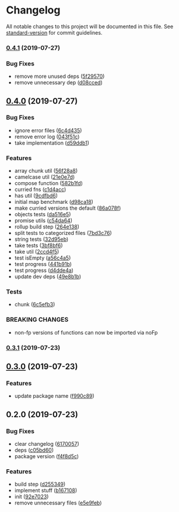# Changelog

All notable changes to this project will be documented in this file. See [standard-version](https://github.com/conventional-changelog/standard-version) for commit guidelines.

### [0.4.1](https://github.com/asyarb/tiny-compose-fns/compare/v0.4.0...v0.4.1) (2019-07-27)


### Bug Fixes

* remove more unused deps ([5f29570](https://github.com/asyarb/tiny-compose-fns/commit/5f29570))
* remove unnecessary dep ([d08cced](https://github.com/asyarb/tiny-compose-fns/commit/d08cced))



## [0.4.0](https://github.com/asyarb/tiny-compose-fns/compare/v0.3.1...v0.4.0) (2019-07-27)


### Bug Fixes

* ignore error files ([6c4d435](https://github.com/asyarb/tiny-compose-fns/commit/6c4d435))
* remove error log ([043f51c](https://github.com/asyarb/tiny-compose-fns/commit/043f51c))
* take implementation ([d59ddb1](https://github.com/asyarb/tiny-compose-fns/commit/d59ddb1))


### Features

* array chunk util ([56f28a8](https://github.com/asyarb/tiny-compose-fns/commit/56f28a8))
* camelcase util ([21e0e7d](https://github.com/asyarb/tiny-compose-fns/commit/21e0e7d))
* compose function ([582b1fd](https://github.com/asyarb/tiny-compose-fns/commit/582b1fd))
* curried fns ([c1d4acc](https://github.com/asyarb/tiny-compose-fns/commit/c1d4acc))
* has util ([9cdfbd6](https://github.com/asyarb/tiny-compose-fns/commit/9cdfbd6))
* initial map benchmark ([d98ca18](https://github.com/asyarb/tiny-compose-fns/commit/d98ca18))
* make curried versions the default ([86a078f](https://github.com/asyarb/tiny-compose-fns/commit/86a078f))
* objects tests ([da516e5](https://github.com/asyarb/tiny-compose-fns/commit/da516e5))
* promise utils ([c54da64](https://github.com/asyarb/tiny-compose-fns/commit/c54da64))
* rollup build step ([264e138](https://github.com/asyarb/tiny-compose-fns/commit/264e138))
* split tests to categorized files ([7bd3c76](https://github.com/asyarb/tiny-compose-fns/commit/7bd3c76))
* string tests ([32d95eb](https://github.com/asyarb/tiny-compose-fns/commit/32d95eb))
* take tests ([3bf8bf6](https://github.com/asyarb/tiny-compose-fns/commit/3bf8bf6))
* take util ([2ccd4f5](https://github.com/asyarb/tiny-compose-fns/commit/2ccd4f5))
* test isEmpty ([a56c4a5](https://github.com/asyarb/tiny-compose-fns/commit/a56c4a5))
* test progress ([441b91b](https://github.com/asyarb/tiny-compose-fns/commit/441b91b))
* test progress ([d4dde4a](https://github.com/asyarb/tiny-compose-fns/commit/d4dde4a))
* update dev deps ([49e8b1b](https://github.com/asyarb/tiny-compose-fns/commit/49e8b1b))


### Tests

* chunk ([6c5efb3](https://github.com/asyarb/tiny-compose-fns/commit/6c5efb3))


### BREAKING CHANGES

* non-fp versions of functions can now be imported via noFp



### [0.3.1](https://github.com/asyarb/tiny-compose-fns/compare/v0.3.0...v0.3.1) (2019-07-23)



## [0.3.0](https://github.com/asyarb/tiny-fns/compare/v0.2.0...v0.3.0) (2019-07-23)


### Features

* update package name ([f990c89](https://github.com/asyarb/tiny-fns/commit/f990c89))



## 0.2.0 (2019-07-23)


### Bug Fixes

* clear changelog ([6170057](https://github.com/asyarb/tiny-fns/commit/6170057))
* deps ([c05bd60](https://github.com/asyarb/tiny-fns/commit/c05bd60))
* package version ([f4f8d5c](https://github.com/asyarb/tiny-fns/commit/f4f8d5c))


### Features

* build step ([d255349](https://github.com/asyarb/tiny-fns/commit/d255349))
* implement stuff ([b167108](https://github.com/asyarb/tiny-fns/commit/b167108))
* init ([92e7023](https://github.com/asyarb/tiny-fns/commit/92e7023))
* remove unnecessary files ([e5e9feb](https://github.com/asyarb/tiny-fns/commit/e5e9feb))
